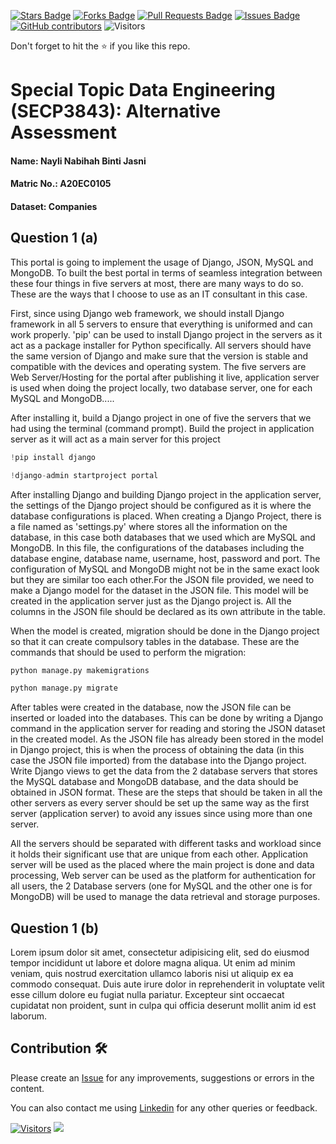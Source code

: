 <a href="https://github.com/drshahizan/SECP3843/stargazers"><img src="https://img.shields.io/github/stars/drshahizan/SECP3843" alt="Stars Badge"/></a>
<a href="https://github.com/drshahizan/SECP3843/network/members"><img src="https://img.shields.io/github/forks/drshahizan/SECP3843" alt="Forks Badge"/></a>
<a href="https://github.com/drshahizan/SECP3843/pulls"><img src="https://img.shields.io/github/issues-pr/drshahizan/SECP3843" alt="Pull Requests Badge"/></a>
<a href="https://github.com/drshahizan/SECP3843/issues"><img src="https://img.shields.io/github/issues/drshahizan/SECP3843" alt="Issues Badge"/></a>
<a href="https://github.com/drshahizan/SECP3843/graphs/contributors"><img alt="GitHub contributors" src="https://img.shields.io/github/contributors/drshahizan/SECP3843?color=2b9348"></a>
![Visitors](https://api.visitorbadge.io/api/visitors?path=https%3A%2F%2Fgithub.com%2Fdrshahizan%2FSECP3843&labelColor=%23d9e3f0&countColor=%23697689&style=flat)


Don't forget to hit the :star: if you like this repo.

# Special Topic Data Engineering (SECP3843): Alternative Assessment

#### Name: Nayli Nabihah Binti Jasni
#### Matric No.: A20EC0105
#### Dataset: Companies

## Question 1 (a)
This portal is going to implement the usage of Django, JSON, MySQL and MongoDB. To built the best portal in terms of seamless integration between these four things in five servers at most, there are many ways to do so. These are the ways that I choose to use as an IT consultant in this case.

First, since using Django web framework, we should install Django framework in all 5 servers to ensure that everything is uniformed and can work properly. 'pip' can be used to install Django project in the servers as it act as a package installer for Python specifically. All servers should have the same version of Django and make sure that the version is stable and compatible with the devices and operating system. The five servers are Web Server/Hosting for the portal after publishing it live, application server is used when doing the project locally, two database server, one for each MySQL and MongoDB.....

After installing it, build a Django project in one of five the servers that we had using the terminal (command prompt). Build the project in application server as it will act as a main server for this project

```python
!pip install django
```

```python
!django-admin startproject portal
```

After installing Django and building Django project in the application server, the settings of the Django project should be configured as it is where the database configurations is placed. When creating a Django Project, there is a file named as 'settings.py' where stores all the information on the database, in this case both databases that we used which are MySQL and MongoDB. In this file, the configurations of the databases including the database engine, database name, username, host, password and port. The configuration of MySQL and MongoDB might not be in the same exact look but they are similar too each other.For the JSON file provided, we need to make a Django model for the dataset in the JSON file. This model will be created in the application server just as the Django project is. All the columns in the JSON file should be declared as its own attribute in the table.

When the model is created, migration should be done in the Django project so that it can create compulsory tables in the database. These are the commands that should be used to perform the migration:
```python
python manage.py makemigrations
```
```python
python manage.py migrate
```

After tables were created in the database, now the JSON file can be inserted or loaded into the databases. This can be done by writing a Django command in the application server for reading and storing the JSON dataset in the created model. As the JSON file has already been stored in the model in  Django project, this is when the process of obtaining the data (in this case the JSON file imported) from the database into the Django project. Write Django views to get the data from the 2 database servers that stores the MySQL database and MongoDB database,  and the data should be obtained in JSON format. These are the steps that should be taken in all the other servers as every server should be set up the same way as the first server (application server) to avoid any issues since using more than one server. 

All the servers should be separated with different tasks and workload since it holds their significant use that are unique from each other. Application server will be used as the placed where the main project is done and data processing, Web server can be used as the platform for authentication for all users, the 2 Database servers (one for MySQL and the other one is for MongoDB) will be used to manage the data retrieval and storage purposes. 

## Question 1 (b)
Lorem ipsum dolor sit amet, consectetur adipisicing elit, sed do eiusmod tempor incididunt ut labore et dolore magna aliqua. Ut enim ad minim veniam, quis nostrud exercitation ullamco laboris nisi ut aliquip ex ea commodo consequat. Duis aute irure dolor in reprehenderit in voluptate velit esse cillum dolore eu fugiat nulla pariatur. Excepteur sint occaecat cupidatat non proident, sunt in culpa qui officia deserunt mollit anim id est laborum.





## Contribution 🛠️
Please create an [Issue](https://github.com/drshahizan/special-topic-data-engineering/issues) for any improvements, suggestions or errors in the content.

You can also contact me using [Linkedin](https://www.linkedin.com/in/drshahizan/) for any other queries or feedback.

[![Visitors](https://api.visitorbadge.io/api/visitors?path=https%3A%2F%2Fgithub.com%2Fdrshahizan&labelColor=%23697689&countColor=%23555555&style=plastic)](https://visitorbadge.io/status?path=https%3A%2F%2Fgithub.com%2Fdrshahizan)
![](https://hit.yhype.me/github/profile?user_id=81284918)


